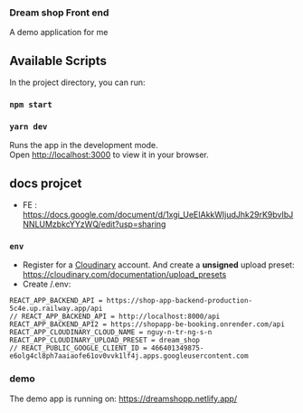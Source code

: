 ### Dream shop Front end
A demo application for me
## Available Scripts

In the project directory, you can run:

### `npm start`
### `yarn dev`
Runs the app in the development mode.\
Open [http://localhost:3000](http://localhost:3000) to view it in your browser.



## docs projcet
- FE : https://docs.google.com/document/d/1xgi_UeEIAkkWIjudJhk29rK9bvIbJNNLUMzbkcYYzWQ/edit?usp=sharing
### `env`

- Register for a [Cloudinary](https://cloudinary.com/) account. And create a **unsigned** upload preset: https://cloudinary.com/documentation/upload_presets
- Create /.env:

```
REACT_APP_BACKEND_API = https://shop-app-backend-production-5c4e.up.railway.app/api
// REACT_APP_BACKEND_API = http://localhost:8000/api
REACT_APP_BACKEND_API2 = https://shopapp-be-booking.onrender.com/api
REACT_APP_CLOUDINARY_CLOUD_NAME = nguy-n-tr-ng-s-n
REACT_APP_CLOUDINARY_UPLOAD_PRESET = dream_shop
// REACT_PUBLIC_GOOGLE_CLIENT_ID = 466401349875-e6olg4cl8ph7aaiaofe61ov0vvk1lf4j.apps.googleusercontent.com
```



### demo
The demo app is running on: https://dreamshopp.netlify.app/
